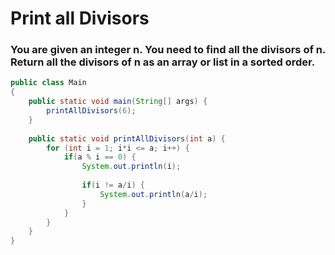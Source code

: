 # Print all Divisors
### You are given an integer n. You need to find all the divisors of n. Return all the divisors of n as an array or list in a sorted order.
```java
public class Main
{
	public static void main(String[] args) {
		printAllDivisors(6);
	}
	
	public static void printAllDivisors(int a) {
	    for (int i = 1; i*i <= a; i++) {
	        if(a % i == 0) {
	            System.out.println(i);
	            
	            if(i != a/i) {
	                System.out.println(a/i);
	            }
	        }
	    } 
	}
}
```